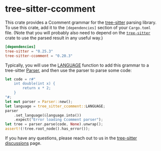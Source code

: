 # tree-sitter-ccomment

This crate provides a Ccomment grammar for the [tree-sitter][] parsing library. To
use this crate, add it to the `[dependencies]` section of your `Cargo.toml`
file.  (Note that you will probably also need to depend on the
[`tree-sitter`][tree-sitter crate] crate to use the parsed result in any useful
way.)

``` toml
[dependencies]
tree-sitter = "0.25.3"
tree-sitter-ccomment = "0.20.3"
```

Typically, you will use the [LANGUAGE][] function to add this
grammar to a tree-sitter [Parser][], and then use the parser to parse some code:

``` rust
let code = r#"
    int double(int x) {
        return x * 2;
    }
"#;
let mut parser = Parser::new();
let language = tree_sitter_ccomment::LANGUAGE;
parser
    .set_language(&language.into())
    .expect("Error loading Ccomment parser");
let tree = parser.parse(code, None).unwrap();
assert!(!tree.root_node().has_error());
```

If you have any questions, please reach out to us in the [tree-sitter
discussions] page.

[Language]: https://docs.rs/tree-sitter/*/tree_sitter/struct.Language.html
[Parser]: https://docs.rs/tree-sitter/*/tree_sitter/struct.Parser.html
[tree-sitter]: https://tree-sitter.github.io/
[tree-sitter crate]: https://crates.io/crates/tree-sitter
[tree-sitter discussions]: https://github.com/tree-sitter/tree-sitter/discussions
